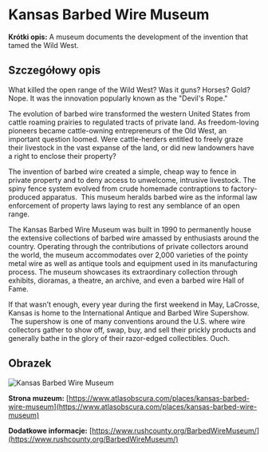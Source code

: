 # Kansas Barbed Wire Museum

**Krótki opis:**
A museum documents the development of the invention that tamed the Wild West.

## Szczegółowy opis

What killed the open range of the Wild West? Was it guns? Horses? Gold? Nope. It was the innovation popularly known as the "Devil's Rope."

The evolution of barbed wire transformed the western United States from cattle roaming prairies to regulated tracts of private land. As freedom-loving pioneers became cattle-owning entrepreneurs of the Old West, an important question loomed. Were cattle-herders entitled to freely graze their livestock in the vast expanse of the land, or did new landowners have a right to enclose their property?

The invention of barbed wire created a simple, cheap way to fence in private property and to deny access to unwelcome, intrusive livestock. The spiny fence system evolved from crude homemade contraptions to factory-produced apparatus.  This museum heralds barbed wire as the informal law enforcement of property laws laying to rest any semblance of an open range.

The Kansas Barbed Wire Museum was built in 1990 to permanently house the extensive collections of barbed wire amassed by enthusiasts around the country. Operating through the contributions of private collectors around the world, the museum accommodates over 2,000 varieties of the pointy metal wire as well as antique tools and equipment used in its manufacturing process. The museum showcases its extraordinary collection through exhibits, dioramas, a theatre, an archive, and even a barbed wire Hall of Fame.

If that wasn’t enough, every year during the first weekend in May, LaCrosse, Kansas is home to the International Antique and Barbed Wire Supershow.  The supershow is one of many conventions around the U.S. where wire collectors gather to show off, swap, buy, and sell their prickly products and generally bathe in the glory of their razor-edged collectibles. Ouch.

## Obrazek

![Kansas Barbed Wire Museum](http://www.cityprofile.com/forum/attachments/kansas/13886-la-crosse-barbed-wire-museum-2.jpg)

**Strona muzeum:** [https://www.atlasobscura.com/places/kansas-barbed-wire-museum](https://www.atlasobscura.com/places/kansas-barbed-wire-museum)

**Dodatkowe informacje:** [https://www.rushcounty.org/BarbedWireMuseum/](https://www.rushcounty.org/BarbedWireMuseum/)

